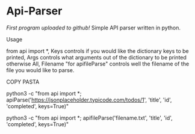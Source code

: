 # Api-Parser
*First program uploaded to github!*
Simple API parser written in python.

Usage

from api import *,
Keys controls if you would like the dictionary keys to be printed,
Args controls what arguments out of the dictionary to be printed otherwise All,
Filename "for apifileParse" controls well the filename of the file you would like to parse.

COPY PASTA

python3 -c "from api import *; apiParse('https://jsonplaceholder.typicode.com/todos/1', 'title', 'id', 'completed', keys=True)"

python3 -c "from api import *; apifileParse('filename.txt', 'title', 'id', 'completed', keys=True)"
